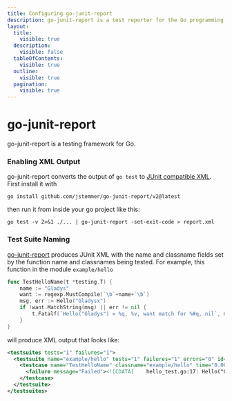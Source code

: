 ```yaml
---
title: Configuring go-junit-report
description: go-junit-report is a test reporter for the Go programming language
layout:
  title:
    visible: true
  description:
    visible: false
  tableOfContents:
    visible: true
  outline:
    visible: true
  pagination:
    visible: true
---
```


# go-junit-report

go-junit-report is a testing framework for Go.

### Enabling XML Output

go-junit-report converts the output of `go test` to [JUnit compatible XML](https://github.com/testmoapp/junitxml). First install it with

```shell
go install github.com/jstemmer/go-junit-report/v2@latest
```
then run it from inside your go project like this:

```shell
go test -v 2>&1 ./... | go-junit-report -set-exit-code > report.xml
```


### Test Suite Naming

[go-junit-report](https://github.com/jstemmer/go-junit-report) produces JUnit XML with the name and classname fields set by the function name and classnames being tested. For example, this function in the module `example/hello`

```go
func TestHelloName(t *testing.T) {
    name := "Gladys"
    want := regexp.MustCompile(`\b`+name+`\b`)
    msg, err := Hello("Gladysx")
    if !want.MatchString(msg) || err != nil {
        t.Fatalf(`Hello("Gladys") = %q, %v, want match for %#q, nil`, msg, err, want)
    }
}
```
will produce XML output that looks like:

```xml
<testsuites tests="1" failures="1">
  <testsuite name="example/hello" tests="1" failures="1" errors="0" id="0" hostname="Joshs-MacBook-Air.local" time="0.386" timestamp="2024-08-06T11:51:57-07:00">
    <testcase name="TestHelloName" classname="example/hello" time="0.000">
      <failure message="Failed"><![CDATA[    hello_test.go:17: Hello("Gladys") = "Great to see you, Gladysx!", <nil>, want match for `\bGladys\b`, nil]]></failure>
    </testcase>
  </testsuite>
</testsuites>

```




